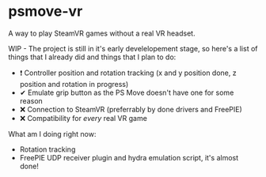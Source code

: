 # psmove-vr
A way to play SteamVR games without a real VR headset.

WIP - The project is still in it's early develelopement stage, so here's a list of things that I already did and things that I plan to do:

+ ❗ Controller position and rotation tracking (x and y position done, z position and rotation in progress)
+ ✔ Emulate grip button as the PS Move doesn't have one for some reason
+ ❌ Connection to SteamVR (preferrably by done drivers and FreePIE)
+ ❌ Compatibility for *every* real VR game

What am I doing right now:
- Rotation tracking
- FreePIE UDP receiver plugin and hydra emulation script, it's almost done!
